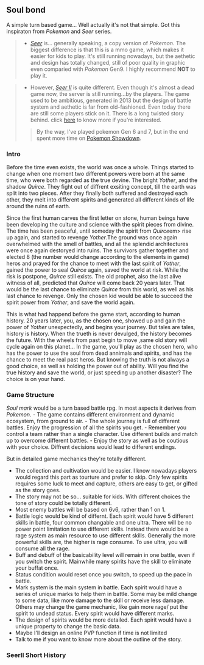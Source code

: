  <h2>Soul bond</h2>	

A simple turn based game... Well actually it's not that simple. Got this inspiraton from <em>Pokemon</em> and<em> Seer </em>series.

> - <em> [Seer](https://seerm.61.com/) </em>is... generally speaking, a copy version of <em>Pokemon</em>. The biggest difference is that this is a mmo game, which makes it easier for kids to play. It's still running nowadays, but the aethetic and design has totally changed, still of poor quality in graphic even comparied with <em>Pokemon</em> Gen9. I highly recommend <strong>NOT</strong> to play it.

> - However, <em>[Seer II](http://seer2.cn/seer2/)</em> is quite different. Even though it's almost a dead game now, the server is still running...by the players. The game used to be ambitious, generated in 2013 but the design of battle system and aethetic is far from old-fashioned. Even today there are still some players stick on it. There is a long twisted story behind. click [here](#S2History) to know more if you're interested.
>> By the way, I've played pokemon Gen 6 and 7, but in the end spent more time on [Pokemon Showdown](https://pokemonshowdown.com/). 

<h3>Intro</h3>

<p>Before the time even exists, the world was once a whole. Things started to change when one moment two different powers were born at the same time, who were both regarded as the true devine. The bright <em>Yother</em>, and the shadow <em>Quirce</em>. They fight out of diffrent exsiting concept, till the earth was split into two pieces. After they finally both suffered and destroyed each other, they melt into different spirits and generated all different kinds of life around the ruins of earth. </p>
<p>Since the first human carves the first letter on stone, human beings have been developing the culture and science with the spirit pieces from divine. The time has been peaceful, until someday the spirit from <em>Quirce</em>em> rise up again, and started to revenge <em>Yother</em>.The ground was once again overwhelmed with the smell of battles, and all the splendid architectures were once again destoryed into ruins. The survivors gather together and elected 8 (the number would change according to the elements in game) heros and prayed for the chance to meet with the last spirit of <em>Yother</em>, gained the power to seal <em>Quirce</em> again, saved the world at risk. While the risk is postpone, <em>Quirce</em> still exists. The old prophet, also the last alive witness of all, predicted that <em>Quirce</em> will come back 20 years later. That would be the last chance to eliminate <em>Quirce</em> from this world, as well as his last chance to revenge. Only the chosen kid would be able to succeed the spirit power from <em>Yother</em>, and save the world again.</p>
This is what had happend before the game start, according to human history. 20 years later, you, as the chosen one, showed up and gain the power of <em>Yother</em> unexpectedly, and begins your journey. But tales are tales, history is history. When the trueth is never devulged, the history becomes the future. With the wheels from past begin to move ,same old story will cycle again on this planet...
In the game, you'll play as the chosen hero, who has the power to use the soul from dead annimals and spirits, and has the chance to meet the real past heros. But knowing the truth is not always a good choice, as well as holding the power out of ability. Will you find the true history and save the world, or just speeding up another disaster? The choice is on your hand.</p>

<h3>Game Structure</h3>
<em>Soul mark</em> would be a turn based battle rpg. In most aspects it derives from <em>Pokemon</em>. 
 - The game contains different environment and dynamic ecosystem, from ground to air.
 - The whole journey is full of different battles. Enjoy the progression of all the spirits you get.
 - Remember you control a team rather than a single character. Use different builds and match up to overcome different battles.
 - Enjoy the story as well as be coutious with your choice. Diffrent decisions would lead to different endings.

But in detailed game mechanics they're totally different. 
 - The collection and cultivation would be easier. I know nowadays players would regard this part as tourture and prefer to skip. Only few spirits requires some luck to meet and capture, others are easy to get, or gifted as the story goes.
 - The story may not be so... suitable for kids. With different choices the tone of story could be totally different.
 - Most enemy battles will be based on 6v6, rather than 1 on 1.
 - Battle logic would be kind of differnt. Each spirit would have 5 different skills in battle, four common changable and one ultra. There will be no power point limitation to use different skills. Instead there would be a rage system as main resource to use different skills. Generally the more powerful skills are, the higher is rage consume. To use ultra, you will consume all the rage.
 - Buff and debuff of the basicability level will remain in one battle, even if you switch the spirit. Mainwhile many spirits have the skill to eliminate your buffat once.
 - Status condition would reset once you switch, to speed up the pace in battle.
 - Mark system is the main system in battle. Each spirit would have a series of unique marks to help them in battle. Some may be mild change to some data, like more damage to the skill or receive less damage. Others may change the game mechanic, like gain more rage/ put the spirit to undead status. Every spirit would have different marks.
 - The design of spirits would be more detailed. Each spirit would have a unique property to change the basic data.
 - Maybe I'll design an online PVP function if time is not limited
 - Talk to me if you want to know more about the outline of the story.

<h3>SeerII Short History</h3>
<span id="S2History"></span>
